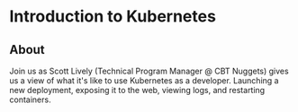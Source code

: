 # Introduction to Kubernetes


## About

Join us as Scott Lively (Technical Program Manager @ CBT Nuggets) gives us a view of what it's like to use Kubernetes as a developer.
Launching a new deployment, exposing it to the web, viewing logs, and restarting containers.
